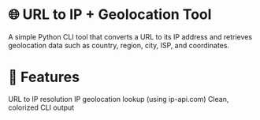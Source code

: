 # 🌐 URL to IP + Geolocation Tool
A simple Python CLI tool that converts a URL to its IP address and retrieves geolocation data such as country, region, city, ISP, and coordinates.

# 🚀 Features
URL to IP resolution
IP geolocation lookup (using ip-api.com)
Clean, colorized CLI output

